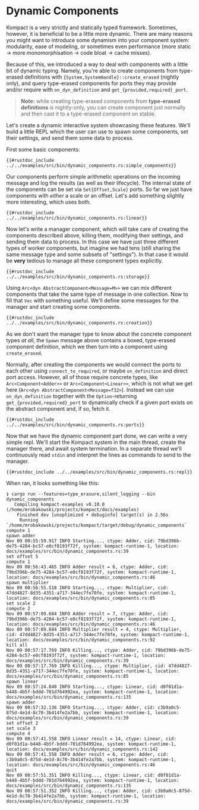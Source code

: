 # Dynamic Components

Kompact is a very strictly and statically typed framework. Sometimes, however, it is beneficial to be a little more dynamic.
There are many reasons you might want to introduce some dynamism into your component system: modularity, ease of modeling,
or sometimes even performance (more static -> more monomorphisation -> code bloat -> cache misses).

Because of this, we introduced a way to deal with components with a little bit of dynamic typing. Namely, you're able
to create components from type-erased definitions with `{System,SystemHandle}::create_erased` (nightly only), and query 
type-erased components for ports they may provide and/or require with `on_dyn_definition` and `get_{provided,required}_port`.

> **Note:** while creating type-erased components from **type-erased definitions** _is_ nightly-only, you can create component
> just normally and then cast it to a type-erased component on stable.

Let's create a dynamic interactive system showcasing these features. We'll build a little REPL which the user can use
to spawn some components, set their settings, and send them some data to process.

First some basic components:
```rust,edition2018,no_run,noplaypen
{{#rustdoc_include ../../examples/src/bin/dynamic_components.rs:simple_components}}
```

Our components perform simple arithmetic operations on the incoming message and log the results (as well as their 
lifecycle). The internal state of the components can be set via `Set{Offset,Scale}` ports. So far we just have components
with _either_ a scale _or_ an offset. Let's add something slightly more interesting, which uses both.

 ```rust,edition2018,no_run,noplaypen
 {{#rustdoc_include ../../examples/src/bin/dynamic_components.rs:linear}}
 ```

Now let's write a manager component, which will take care of creating the components described above, killing them, 
modifying their settings, and sending them data to process. In this case we have just three different types of worker
components, but imagine we had tens (still sharing the same message type and some subsets of "settings"). In that case
it would be **very** tedious to manage all these component types explicitly.

 ```rust,edition2018,no_run,noplaypen
 {{#rustdoc_include ../../examples/src/bin/dynamic_components.rs:storage}}
 ```

Using `Arc<dyn AbstractComponent<Message=M>>` we can mix different components that take the same type of message in one
collection. Now to fill that `Vec` with something useful. We'll define some messages for the manager and start creating 
some components.

 ```rust,edition2018,no_run,noplaypen
 {{#rustdoc_include ../../examples/src/bin/dynamic_components.rs:creation}}
 ```

As we don't want the manager type to know about the concrete component types _at all_, the `Spawn` message above contains a
boxed, type-erased component definition, which we then turn into a component using `create_erased`.

Normally, after creating the components we would connect the ports to each other using `connect_to_required`, or maybe
`on_definition` and direct port access. However, all of those require concrete types, like `Arc<Component<Adder>>`
or `Arc<Component<Linear>>`, which is not what we get here (`Arc<dyn AbstractComponent<Message=f32>`). Instead we can use
`on_dyn_definition` together with the `Option`-returning `get_{provided,required}_port` to dynamically check if a given
port exists on the abstract component and, if so, fetch it. 

 ```rust,edition2018,no_run,noplaypen
 {{#rustdoc_include ../../examples/src/bin/dynamic_components.rs:ports}}
 ```

Now that we have the dynamic component part done, we can write a very simple repl. We'll start the Kompact system in the
main thread, create the manager there, and await system termination. In a separate thread we'll continuously read `stdin`
and interpret the lines as commands to send to the manager.

 ```rust,edition2018,no_run,noplaypen
 {{#rustdoc_include ../../examples/src/bin/dynamic_components.rs:repl}}
 ```

When ran, it looks something like this:
```
❯ cargo run --features=type_erasure,silent_logging --bin dynamic_components
   Compiling kompact-examples v0.10.0 (/home/mrobakowski/projects/kompact/docs/examples)
    Finished dev [unoptimized + debuginfo] target(s) in 2.56s
     Running `/home/mrobakowski/projects/kompact/target/debug/dynamic_components`
compute 1
spawn adder
Nov 09 00:55:59.917 INFO Starting..., ctype: Adder, cid: 79bd396b-de75-4284-bc57-e0cf8193f72f, system: kompact-runtime-1, location: docs/examples/src/bin/dynamic_components.rs:39
set offset 5
compute 1
Nov 09 00:56:43.465 INFO Adder result = 6, ctype: Adder, cid: 79bd396b-de75-4284-bc57-e0cf8193f72f, system: kompact-runtime-1, location: docs/examples/src/bin/dynamic_components.rs:46
spawn multiplier
Nov 09 00:56:55.518 INFO Starting..., ctype: Multiplier, cid: 47dd4827-8d35-4351-a717-344ec7fe70fe, system: kompact-runtime-1, location: docs/examples/src/bin/dynamic_components.rs:85
set scale 2
compute 2
Nov 09 00:57:09.684 INFO Adder result = 7, ctype: Adder, cid: 79bd396b-de75-4284-bc57-e0cf8193f72f, system: kompact-runtime-1, location: docs/examples/src/bin/dynamic_components.rs:46
Nov 09 00:57:09.684 INFO Multiplier result = 4, ctype: Multiplier, cid: 47dd4827-8d35-4351-a717-344ec7fe70fe, system: kompact-runtime-1, location: docs/examples/src/bin/dynamic_components.rs:92
kill all
Nov 09 00:57:17.769 INFO Killing..., ctype: Adder, cid: 79bd396b-de75-4284-bc57-e0cf8193f72f, system: kompact-runtime-1, location: docs/examples/src/bin/dynamic_components.rs:39
Nov 09 00:57:17.769 INFO Killing..., ctype: Multiplier, cid: 47dd4827-8d35-4351-a717-344ec7fe70fe, system: kompact-runtime-1, location: docs/examples/src/bin/dynamic_components.rs:85
spawn linear
Nov 09 00:57:24.840 INFO Starting..., ctype: Linear, cid: d0f01d1a-b448-4b5f-bddd-701d764992ea, system: kompact-runtime-1, location: docs/examples/src/bin/dynamic_components.rs:135
spawn adder
Nov 09 00:57:32.136 INFO Starting..., ctype: Adder, cid: c3b9a0c5-875d-4e1d-8c70-3b414fe2a7bb, system: kompact-runtime-1, location: docs/examples/src/bin/dynamic_components.rs:39
set offset 2
set scale 3
compute 4
Nov 09 00:57:41.558 INFO Linear result = 14, ctype: Linear, cid: d0f01d1a-b448-4b5f-bddd-701d764992ea, system: kompact-runtime-1, location: docs/examples/src/bin/dynamic_components.rs:142
Nov 09 00:57:41.558 INFO Adder result = 6, ctype: Adder, cid: c3b9a0c5-875d-4e1d-8c70-3b414fe2a7bb, system: kompact-runtime-1, location: docs/examples/src/bin/dynamic_components.rs:46
quit
Nov 09 00:57:51.351 INFO Killing..., ctype: Linear, cid: d0f01d1a-b448-4b5f-bddd-701d764992ea, system: kompact-runtime-1, location: docs/examples/src/bin/dynamic_components.rs:135
Nov 09 00:57:51.352 INFO Killing..., ctype: Adder, cid: c3b9a0c5-875d-4e1d-8c70-3b414fe2a7bb, system: kompact-runtime-1, location: docs/examples/src/bin/dynamic_components.rs:39

```
